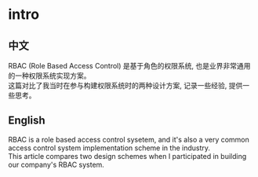 # intro

## 中文

RBAC (Role Based Access Control) 是基于角色的权限系统, 也是业界非常通用的一种权限系统实现方案。  
这篇对比了我当时在参与构建权限系统时的两种设计方案, 记录一些经验, 提供一些思考。  

## English
RBAC is a role based access control sysetem, and it's also a very common access control system implementation scheme in the industry.  
This article compares two design schemes when I participated in building our company's RBAC system.